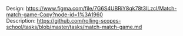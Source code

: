 Design: https://www.figma.com/file/7G6S4UBRiY8qk78t3ILzcI/Match-match-game-Copy?node-id=1%3A1960  
Description: https://github.com/rolling-scopes-school/tasks/blob/master/tasks/match-match-game.md  
